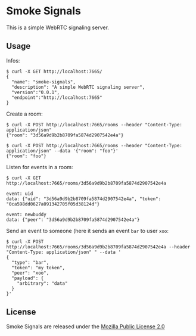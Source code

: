 Smoke Signals
=============

This is a simple WebRTC signaling server.

Usage
-----

Infos:

    $ curl -X GET http://localhost:7665/
    {
      "name": "smoke-signals",
      "description": "A simple WebRTC signaling server",
      "version":"0.0.1",
      "endpoint":"http://localhost:7665"
    }

Create a room:

    $ curl -X POST http://localhost:7665/rooms --header "Content-Type: application/json"
    {"room": "3d56a9d9b2b8709fa5874d2907542e4a"}

    $ curl -X POST http://localhost:7665/rooms --header "Content-Type: application/json" --data '{"room": "foo"}'
    {"room": "foo"}

Listen for events in a room:

    $ curl -X GET http://localhost:7665/rooms/3d56a9d9b2b8709fa5874d2907542e4a

    event: uid
    data: {"uid": "3d56a9d9b2b8709fa5874d2907542e4a", "token": "0ca598dd0627a091342705f05d38124d"}

    event: newbuddy
    data: {"peer": "3d56a9d9b2b8709fa5874d2907542e4a"}

Send an event to someone (here it sends an event `bar` to user `xoo`:

    $ curl -X POST http://localhost:7665/rooms/3d56a9d9b2b8709fa5874d2907542e4a --header "Content-Type: application/json" " --data '
    {
      "type": "bar",
      "token": "my token",
      "peer": "xoo",
      "payload": {
        "arbitrary": "data"
      }
    }'

License
-------

Smoke Signals are released under the
[Mozilla Public License 2.0](http://www.mozilla.org/MPL/2.0/)

